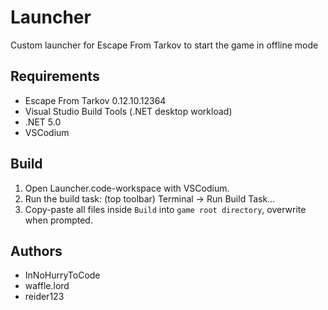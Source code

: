 # Launcher

Custom launcher for Escape From Tarkov to start the game in offline mode

## Requirements

- Escape From Tarkov 0.12.10.12364
- Visual Studio Build Tools (.NET desktop workload)
- .NET 5.0
- VSCodium

## Build

1. Open Launcher.code-workspace with VSCodium.
2. Run the build task: (top toolbar) Terminal -> Run Build Task...
3. Copy-paste all files inside `Build` into `game root directory`, overwrite when prompted.

## Authors

- InNoHurryToCode
- waffle.lord
- reider123
